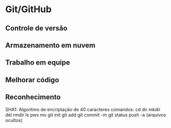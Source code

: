 # Git/GitHub #
## Controle de versão ##
## Armazenamento em nuvem ##
## Trabalho em equipe ##
## Melhorar código ##
## Reconhecimento ##
SHA1: Algoritmo de encriptação de 40 caracteres
comandos:
cd
dir
mkdir
del
rmdir
ls
pws
mv
git init
git add
git commit -m
git status
push
-a (arquivos ocultos)